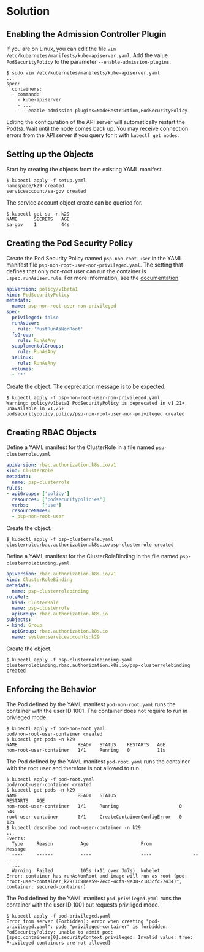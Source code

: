 # Solution

## Enabling the Admission Controller Plugin

If you are on Linux, you can edit the file `vim /etc/kubernetes/manifests/kube-apiserver.yaml`. Add the value `PodSecurityPolicy` to the parameter `--enable-admission-plugins`.

```
$ sudo vim /etc/kubernetes/manifests/kube-apiserver.yaml
...
spec:
  containers:
  - command:
    - kube-apiserver
    - ...
    - --enable-admission-plugins=NodeRestriction,PodSecurityPolicy
```

Editing the configuration of the API server will automatically restart the Pod(s). Wait until the node comes back up. You may receive connection errors from the API server if you query for it with `kubectl get nodes`.

## Setting up the Objects

Start by creating the objects from the existing YAML manifest.

```
$ kubectl apply -f setup.yaml
namespace/k29 created
serviceaccount/sa-gov created
```

The service account object create can be queried for.

```
$ kubectl get sa -n k29
NAME      SECRETS   AGE
sa-gov    1         44s
```

## Creating the Pod Security Policy

Create the Pod Security Policy named `psp-non-root-user` in the YAML manifest file `psp-non-root-user-non-privileged.yaml`. The setting that defines that only non-root user can run the container is `.spec.runAsUser.rule`. For more information, see the [documentation](https://kubernetes.io/docs/concepts/security/pod-security-policy/#users-and-groups).

```yaml
apiVersion: policy/v1beta1
kind: PodSecurityPolicy
metadata:
  name: psp-non-root-user-non-privileged
spec:
  privileged: false
  runAsUser:
    rule: 'MustRunAsNonRoot'
  fsGroup:
    rule: RunAsAny
  supplementalGroups:
    rule: RunAsAny
  seLinux:
    rule: RunAsAny
  volumes:
  - '*'
```

Create the object. The deprecation message is to be expected.

```
$ kubectl apply -f psp-non-root-user-non-privileged.yaml
Warning: policy/v1beta1 PodSecurityPolicy is deprecated in v1.21+, unavailable in v1.25+
podsecuritypolicy.policy/psp-non-root-user-non-privileged created
```

## Creating RBAC Objects

Define a YAML manifest for the ClusterRole in a file named `psp-clusterrole.yaml`.

```yaml
apiVersion: rbac.authorization.k8s.io/v1
kind: ClusterRole
metadata:
  name: psp-clusterrole
rules:
- apiGroups: ['policy']
  resources: ['podsecuritypolicies']
  verbs:     ['use']
  resourceNames:
  - psp-non-root-user
```

Create the object.

```
$ kubectl apply -f psp-clusterrole.yaml
clusterrole.rbac.authorization.k8s.io/psp-clusterrole created
```

Define a YAML manifest for the ClusterRoleBinding in the file named `psp-clusterrolebinding.yaml`.

```yaml
apiVersion: rbac.authorization.k8s.io/v1
kind: ClusterRoleBinding
metadata:
  name: psp-clusterrolebinding
roleRef:
  kind: ClusterRole
  name: psp-clusterrole
  apiGroup: rbac.authorization.k8s.io
subjects:
- kind: Group
  apiGroup: rbac.authorization.k8s.io
  name: system:serviceaccounts:k29
```

Create the object.

```
$ kubectl apply -f psp-clusterrolebinding.yaml
clusterrolebinding.rbac.authorization.k8s.io/psp-clusterrolebinding created
```

## Enforcing the Behavior

The Pod defined by the YAML manifest `pod-non-root.yaml` runs the container with the user ID 1001. The container does not require to run in privieged mode.

```
$ kubectl apply -f pod-non-root.yaml
pod/non-root-user-container created
$ kubectl get pods -n k29
NAME                      READY   STATUS    RESTARTS   AGE
non-root-user-container   1/1     Running   0          11s
```

The Pod defined by the YAML manifest `pod-root.yaml` runs the container with the root user and therefore is not allowed to run.


```
$ kubectl apply -f pod-root.yaml
pod/root-user-container created
$ kubectl get pods -n k29
NAME                      READY   STATUS                       RESTARTS   AGE
non-root-user-container   1/1     Running                      0          54s
root-user-container       0/1     CreateContainerConfigError   0          12s
$ kubectl describe pod root-user-container -n k29
...
Events:
  Type     Reason          Age                   From               Message
  ----     ------          ----                  ----               -------
  ...
  Warning  Failed          105s (x11 over 3m7s)  kubelet            Error: container has runAsNonRoot and image will run as root (pod: "root-user-container_k29(1698ee59-7ecd-4cf9-9e38-c183cfc27434)", container: secured-container)
```

The Pod defined by the YAML manifest `pod-privileged.yaml` runs the container with the user ID 1001 but requests priviliged mode.

```
$ kubectl apply -f pod-privileged.yaml
Error from server (Forbidden): error when creating "pod-privileged.yaml": pods "privileged-container" is forbidden: PodSecurityPolicy: unable to admit pod: [spec.containers[0].securityContext.privileged: Invalid value: true: Privileged containers are not allowed]
```